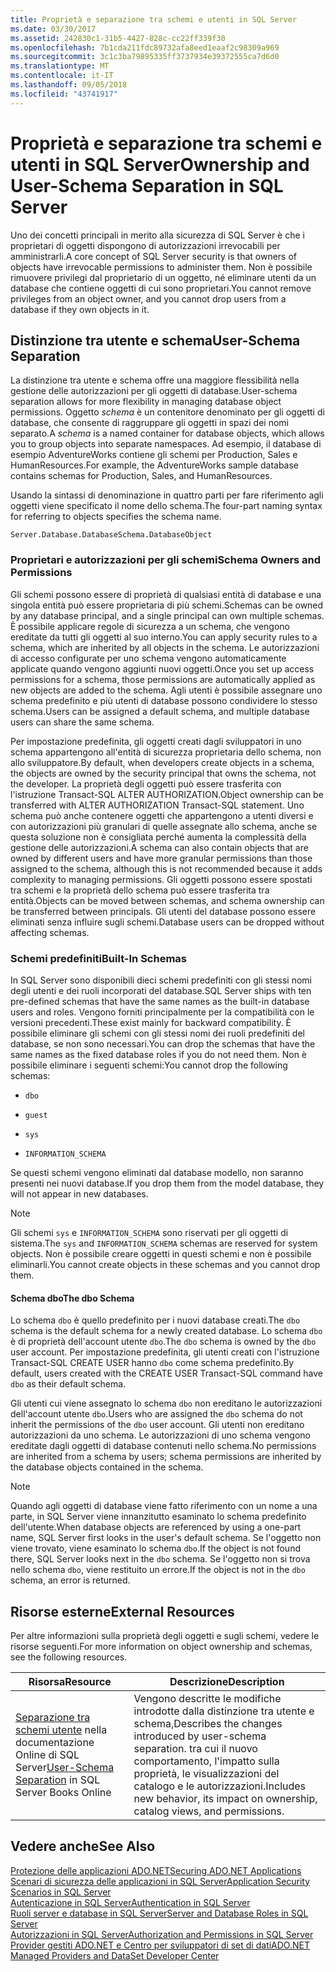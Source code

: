 ```yaml
---
title: Proprietà e separazione tra schemi e utenti in SQL Server
ms.date: 03/30/2017
ms.assetid: 242830c1-31b5-4427-828c-cc22ff339f30
ms.openlocfilehash: 7b1cda211fdc89732afa8eed1eaaf2c98309a969
ms.sourcegitcommit: 3c1c3ba79895335ff3737934e39372555ca7d6d0
ms.translationtype: MT
ms.contentlocale: it-IT
ms.lasthandoff: 09/05/2018
ms.locfileid: "43741917"
---
```

# <a name="ownership-and-user-schema-separation-in-sql-server"></a><span data-ttu-id="3d0ce-102">Proprietà e separazione tra schemi e utenti in SQL Server</span><span class="sxs-lookup"><span data-stu-id="3d0ce-102">Ownership and User-Schema Separation in SQL Server</span></span>
<span data-ttu-id="3d0ce-103">Uno dei concetti principali in merito alla sicurezza di SQL Server è che i proprietari di oggetti dispongono di autorizzazioni irrevocabili per amministrarli.</span><span class="sxs-lookup"><span data-stu-id="3d0ce-103">A core concept of SQL Server security is that owners of objects have irrevocable permissions to administer them.</span></span> <span data-ttu-id="3d0ce-104">Non è possibile rimuovere privilegi dal proprietario di un oggetto, né eliminare utenti da un database che contiene oggetti di cui sono proprietari.</span><span class="sxs-lookup"><span data-stu-id="3d0ce-104">You cannot remove privileges from an object owner, and you cannot drop users from a database if they own objects in it.</span></span>  
  
## <a name="user-schema-separation"></a><span data-ttu-id="3d0ce-105">Distinzione tra utente e schema</span><span class="sxs-lookup"><span data-stu-id="3d0ce-105">User-Schema Separation</span></span>  
 <span data-ttu-id="3d0ce-106">La distinzione tra utente e schema offre una maggiore flessibilità nella gestione delle autorizzazioni per gli oggetti di database.</span><span class="sxs-lookup"><span data-stu-id="3d0ce-106">User-schema separation allows for more flexibility in managing database object permissions.</span></span> <span data-ttu-id="3d0ce-107">Oggetto *schema* è un contenitore denominato per gli oggetti di database, che consente di raggruppare gli oggetti in spazi dei nomi separato.</span><span class="sxs-lookup"><span data-stu-id="3d0ce-107">A *schema* is a named container for database objects, which allows you to group objects into separate namespaces.</span></span> <span data-ttu-id="3d0ce-108">Ad esempio, il database di esempio AdventureWorks contiene gli schemi per Production, Sales e HumanResources.</span><span class="sxs-lookup"><span data-stu-id="3d0ce-108">For example, the AdventureWorks sample database contains schemas for Production, Sales, and HumanResources.</span></span>  
  
 <span data-ttu-id="3d0ce-109">Usando la sintassi di denominazione in quattro parti per fare riferimento agli oggetti viene specificato il nome dello schema.</span><span class="sxs-lookup"><span data-stu-id="3d0ce-109">The four-part naming syntax for referring to objects specifies the schema name.</span></span>  
  
```  
Server.Database.DatabaseSchema.DatabaseObject  
```  
  
### <a name="schema-owners-and-permissions"></a><span data-ttu-id="3d0ce-110">Proprietari e autorizzazioni per gli schemi</span><span class="sxs-lookup"><span data-stu-id="3d0ce-110">Schema Owners and Permissions</span></span>  
 <span data-ttu-id="3d0ce-111">Gli schemi possono essere di proprietà di qualsiasi entità di database e una singola entità può essere proprietaria di più schemi.</span><span class="sxs-lookup"><span data-stu-id="3d0ce-111">Schemas can be owned by any database principal, and a single principal can own multiple schemas.</span></span> <span data-ttu-id="3d0ce-112">È possibile applicare regole di sicurezza a un schema, che vengono ereditate da tutti gli oggetti al suo interno.</span><span class="sxs-lookup"><span data-stu-id="3d0ce-112">You can apply security rules to a schema, which are inherited by all objects in the schema.</span></span> <span data-ttu-id="3d0ce-113">Le autorizzazioni di accesso configurate per uno schema vengono automaticamente applicate quando vengono aggiunti nuovi oggetti.</span><span class="sxs-lookup"><span data-stu-id="3d0ce-113">Once you set up access permissions for a schema, those permissions are automatically applied as new objects are added to the schema.</span></span> <span data-ttu-id="3d0ce-114">Agli utenti è possibile assegnare uno schema predefinito e più utenti di database possono condividere lo stesso schema.</span><span class="sxs-lookup"><span data-stu-id="3d0ce-114">Users can be assigned a default schema, and multiple database users can share the same schema.</span></span>  
  
 <span data-ttu-id="3d0ce-115">Per impostazione predefinita, gli oggetti creati dagli sviluppatori in uno schema appartengono all'entità di sicurezza proprietaria dello schema, non allo sviluppatore.</span><span class="sxs-lookup"><span data-stu-id="3d0ce-115">By default, when developers create objects in a schema, the objects are owned by the security principal that owns the schema, not the developer.</span></span> <span data-ttu-id="3d0ce-116">La proprietà degli oggetti può essere trasferita con l'istruzione Transact-SQL ALTER AUTHORIZATION.</span><span class="sxs-lookup"><span data-stu-id="3d0ce-116">Object ownership can be transferred with ALTER AUTHORIZATION Transact-SQL statement.</span></span> <span data-ttu-id="3d0ce-117">Uno schema può anche contenere oggetti che appartengono a utenti diversi e con autorizzazioni più granulari di quelle assegnate allo schema, anche se questa soluzione non è consigliata perché aumenta la complessità della gestione delle autorizzazioni.</span><span class="sxs-lookup"><span data-stu-id="3d0ce-117">A schema can also contain objects that are owned by different users and have more granular permissions than those assigned to the schema, although this is not recommended because it adds complexity to managing permissions.</span></span> <span data-ttu-id="3d0ce-118">Gli oggetti possono essere spostati tra schemi e la proprietà dello schema può essere trasferita tra entità.</span><span class="sxs-lookup"><span data-stu-id="3d0ce-118">Objects can be moved between schemas, and schema ownership can be transferred between principals.</span></span> <span data-ttu-id="3d0ce-119">Gli utenti del database possono essere eliminati senza influire sugli schemi.</span><span class="sxs-lookup"><span data-stu-id="3d0ce-119">Database users can be dropped without affecting schemas.</span></span>  
  
### <a name="built-in-schemas"></a><span data-ttu-id="3d0ce-120">Schemi predefiniti</span><span class="sxs-lookup"><span data-stu-id="3d0ce-120">Built-In Schemas</span></span>  
 <span data-ttu-id="3d0ce-121">In SQL Server sono disponibili dieci schemi predefiniti con gli stessi nomi degli utenti e dei ruoli incorporati del database.</span><span class="sxs-lookup"><span data-stu-id="3d0ce-121">SQL Server ships with ten pre-defined schemas that have the same names as the built-in database users and roles.</span></span> <span data-ttu-id="3d0ce-122">Vengono forniti principalmente per la compatibilità con le versioni precedenti.</span><span class="sxs-lookup"><span data-stu-id="3d0ce-122">These exist mainly for backward compatibility.</span></span> <span data-ttu-id="3d0ce-123">È possibile eliminare gli schemi con gli stessi nomi dei ruoli predefiniti del database, se non sono necessari.</span><span class="sxs-lookup"><span data-stu-id="3d0ce-123">You can drop the schemas that have the same names as the fixed database roles if you do not need them.</span></span> <span data-ttu-id="3d0ce-124">Non è possibile eliminare i seguenti schemi:</span><span class="sxs-lookup"><span data-stu-id="3d0ce-124">You cannot drop the following schemas:</span></span>  
  
-   `dbo`  
  
-   `guest`  
  
-   `sys`  
  
-   `INFORMATION_SCHEMA`  
  
 <span data-ttu-id="3d0ce-125">Se questi schemi vengono eliminati dal database modello, non saranno presenti nei nuovi database.</span><span class="sxs-lookup"><span data-stu-id="3d0ce-125">If you drop them from the model database, they will not appear in new databases.</span></span>  
  
> [!NOTE]
>  <span data-ttu-id="3d0ce-126">Gli schemi `sys` e `INFORMATION_SCHEMA` sono riservati per gli oggetti di sistema.</span><span class="sxs-lookup"><span data-stu-id="3d0ce-126">The `sys` and `INFORMATION_SCHEMA` schemas are reserved for system objects.</span></span> <span data-ttu-id="3d0ce-127">Non è possibile creare oggetti in questi schemi e non è possibile eliminarli.</span><span class="sxs-lookup"><span data-stu-id="3d0ce-127">You cannot create objects in these schemas and you cannot drop them.</span></span>  
  
#### <a name="the-dbo-schema"></a><span data-ttu-id="3d0ce-128">Schema dbo</span><span class="sxs-lookup"><span data-stu-id="3d0ce-128">The dbo Schema</span></span>  
 <span data-ttu-id="3d0ce-129">Lo schema `dbo` è quello predefinito per i nuovi database creati.</span><span class="sxs-lookup"><span data-stu-id="3d0ce-129">The `dbo` schema is the default schema for a newly created database.</span></span> <span data-ttu-id="3d0ce-130">Lo schema `dbo` è di proprietà dell'account utente `dbo`.</span><span class="sxs-lookup"><span data-stu-id="3d0ce-130">The `dbo` schema is owned by the `dbo` user account.</span></span> <span data-ttu-id="3d0ce-131">Per impostazione predefinita, gli utenti creati con l'istruzione Transact-SQL CREATE USER hanno `dbo` come schema predefinito.</span><span class="sxs-lookup"><span data-stu-id="3d0ce-131">By default, users created with the CREATE USER Transact-SQL command have `dbo` as their default schema.</span></span>  
  
 <span data-ttu-id="3d0ce-132">Gli utenti cui viene assegnato lo schema `dbo` non ereditano le autorizzazioni dell'account utente `dbo`.</span><span class="sxs-lookup"><span data-stu-id="3d0ce-132">Users who are assigned the `dbo` schema do not inherit the permissions of the `dbo` user account.</span></span> <span data-ttu-id="3d0ce-133">Gli utenti non ereditano autorizzazioni da uno schema. Le autorizzazioni di uno schema vengono ereditate dagli oggetti di database contenuti nello schema.</span><span class="sxs-lookup"><span data-stu-id="3d0ce-133">No permissions are inherited from a schema by users; schema permissions are inherited by the database objects contained in the schema.</span></span>  
  
> [!NOTE]
>  <span data-ttu-id="3d0ce-134">Quando agli oggetti di database viene fatto riferimento con un nome a una parte, in SQL Server viene innanzitutto esaminato lo schema predefinito dell'utente.</span><span class="sxs-lookup"><span data-stu-id="3d0ce-134">When database objects are referenced by using a one-part name, SQL Server first looks in the user's default schema.</span></span> <span data-ttu-id="3d0ce-135">Se l'oggetto non viene trovato, viene esaminato lo schema `dbo`.</span><span class="sxs-lookup"><span data-stu-id="3d0ce-135">If the object is not found there, SQL Server looks next in the `dbo` schema.</span></span> <span data-ttu-id="3d0ce-136">Se l'oggetto non si trova nello schema `dbo`, viene restituito un errore.</span><span class="sxs-lookup"><span data-stu-id="3d0ce-136">If the object is not in the `dbo` schema, an error is returned.</span></span>  
  
## <a name="external-resources"></a><span data-ttu-id="3d0ce-137">Risorse esterne</span><span class="sxs-lookup"><span data-stu-id="3d0ce-137">External Resources</span></span>  
 <span data-ttu-id="3d0ce-138">Per altre informazioni sulla proprietà degli oggetti e sugli schemi, vedere le risorse seguenti.</span><span class="sxs-lookup"><span data-stu-id="3d0ce-138">For more information on object ownership and schemas, see the following resources.</span></span>  
  
|<span data-ttu-id="3d0ce-139">Risorsa</span><span class="sxs-lookup"><span data-stu-id="3d0ce-139">Resource</span></span>|<span data-ttu-id="3d0ce-140">Descrizione</span><span class="sxs-lookup"><span data-stu-id="3d0ce-140">Description</span></span>|  
|--------------|-----------------|  
|<span data-ttu-id="3d0ce-141">[Separazione tra schemi utente](https://msdn.microsoft.com/library/ms190387.aspx) nella documentazione Online di SQL Server</span><span class="sxs-lookup"><span data-stu-id="3d0ce-141">[User-Schema Separation](https://msdn.microsoft.com/library/ms190387.aspx) in SQL Server Books Online</span></span>|<span data-ttu-id="3d0ce-142">Vengono descritte le modifiche introdotte dalla distinzione tra utente e schema,</span><span class="sxs-lookup"><span data-stu-id="3d0ce-142">Describes the changes introduced by user-schema separation.</span></span> <span data-ttu-id="3d0ce-143">tra cui il nuovo comportamento, l'impatto sulla proprietà, le visualizzazioni del catalogo e le autorizzazioni.</span><span class="sxs-lookup"><span data-stu-id="3d0ce-143">Includes new behavior, its impact on ownership, catalog views, and permissions.</span></span>|  
  
## <a name="see-also"></a><span data-ttu-id="3d0ce-144">Vedere anche</span><span class="sxs-lookup"><span data-stu-id="3d0ce-144">See Also</span></span>  
 [<span data-ttu-id="3d0ce-145">Protezione delle applicazioni ADO.NET</span><span class="sxs-lookup"><span data-stu-id="3d0ce-145">Securing ADO.NET Applications</span></span>](../../../../../docs/framework/data/adonet/securing-ado-net-applications.md)  
 [<span data-ttu-id="3d0ce-146">Scenari di sicurezza delle applicazioni in SQL Server</span><span class="sxs-lookup"><span data-stu-id="3d0ce-146">Application Security Scenarios in SQL Server</span></span>](../../../../../docs/framework/data/adonet/sql/application-security-scenarios-in-sql-server.md)  
 [<span data-ttu-id="3d0ce-147">Autenticazione in SQL Server</span><span class="sxs-lookup"><span data-stu-id="3d0ce-147">Authentication in SQL Server</span></span>](../../../../../docs/framework/data/adonet/sql/authentication-in-sql-server.md)  
 [<span data-ttu-id="3d0ce-148">Ruoli server e database in SQL Server</span><span class="sxs-lookup"><span data-stu-id="3d0ce-148">Server and Database Roles in SQL Server</span></span>](../../../../../docs/framework/data/adonet/sql/server-and-database-roles-in-sql-server.md)  
 [<span data-ttu-id="3d0ce-149">Autorizzazioni in SQL Server</span><span class="sxs-lookup"><span data-stu-id="3d0ce-149">Authorization and Permissions in SQL Server</span></span>](../../../../../docs/framework/data/adonet/sql/authorization-and-permissions-in-sql-server.md)  
 [<span data-ttu-id="3d0ce-150">Provider gestiti ADO.NET e Centro per sviluppatori di set di dati</span><span class="sxs-lookup"><span data-stu-id="3d0ce-150">ADO.NET Managed Providers and DataSet Developer Center</span></span>](https://go.microsoft.com/fwlink/?LinkId=217917)
